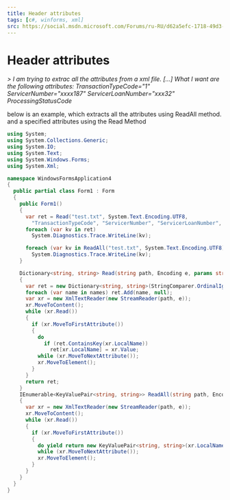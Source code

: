 ```yaml
---
title: Header attributes
tags: [c#, winforms, xml]
src: https://social.msdn.microsoft.com/Forums/ru-RU/d62a5efc-1718-49d3-a6e7-6b82c55512a5/header-attributes?forum=xmlandnetfx
---
```

# Header attributes
*> I am trying to extrac all the attributes from a xml file. [...] What I want are the following attributes: TransactionTypeCode="1" ServicerNumber="xxxx187" ServicerLoanNumber="xxx32" ProcessingStatusCode*

below is an example, which extracts all the attributes using ReadAll method.
and a specified attributes using the Read Method
```c#
using System;
using System.Collections.Generic;
using System.IO;
using System.Text;
using System.Windows.Forms;
using System.Xml;

namespace WindowsFormsApplication4
{
  public partial class Form1 : Form
  {
    public Form1()
    {
      var ret = Read("test.txt", System.Text.Encoding.UTF8,
        "TransactionTypeCode", "ServicerNumber", "ServicerLoanNumber", "ProcessingStatusCode");
      foreach (var kv in ret)
        System.Diagnostics.Trace.WriteLine(kv);

      foreach (var kv in ReadAll("test.txt", System.Text.Encoding.UTF8))
        System.Diagnostics.Trace.WriteLine(kv);
    }

    Dictionary<string, string> Read(string path, Encoding e, params string[] names)
    {
      var ret = new Dictionary<string, string>(StringComparer.OrdinalIgnoreCase);
      foreach (var name in names) ret.Add(name, null);
      var xr = new XmlTextReader(new StreamReader(path, e));
      xr.MoveToContent();
      while (xr.Read())
      {
        if (xr.MoveToFirstAttribute())
        {
          do
            if (ret.ContainsKey(xr.LocalName))
              ret[xr.LocalName] = xr.Value;
          while (xr.MoveToNextAttribute());
          xr.MoveToElement();
        }
      }
      return ret;
    }
    IEnumerable<KeyValuePair<string, string>> ReadAll(string path, Encoding e)
    {
      var xr = new XmlTextReader(new StreamReader(path, e));
      xr.MoveToContent();
      while (xr.Read())
      {
        if (xr.MoveToFirstAttribute())
        {
          do yield return new KeyValuePair<string, string>(xr.LocalName, xr.Value);
          while (xr.MoveToNextAttribute());
          xr.MoveToElement();
        }
      }
    }
  }
}
```